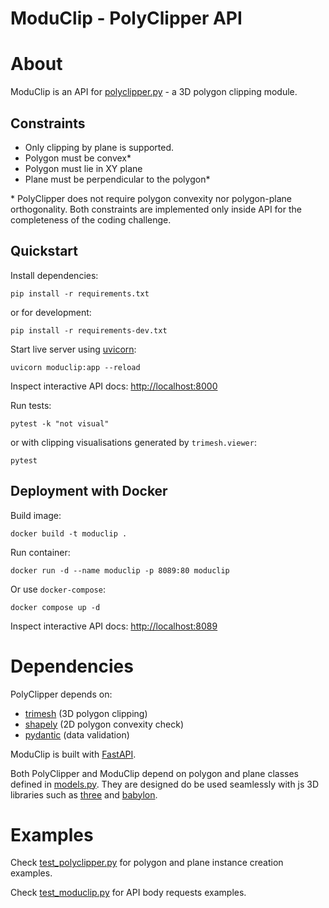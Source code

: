 # ModuClip - PolyClipper API #

# About #

ModuClip is an API for [polyclipper.py](polyclipper.py) - a 3D polygon clipping module.

## Constraints ##

- Only clipping by plane is supported.
- Polygon must be convex\*
- Polygon must lie in XY plane
- Plane must be perpendicular to the polygon\*

\* PolyClipper does not require polygon convexity nor polygon-plane orthogonality. 
Both constraints are implemented only inside API for the completeness of the coding challenge.

## Quickstart ##

Install dependencies:

``` shell
pip install -r requirements.txt
```

or for development:

``` shell
pip install -r requirements-dev.txt
```

Start live server using [uvicorn](https://www.uvicorn.org/):

``` shell
uvicorn moduclip:app --reload
```

Inspect interactive API docs: <http://localhost:8000>

Run tests:

``` shell
pytest -k "not visual"
```

or with clipping visualisations generated by `trimesh.viewer`:

``` shell
pytest
```

## Deployment with Docker ##

Build image:

``` shell
docker build -t moduclip .
```

Run container:

``` shell
docker run -d --name moduclip -p 8089:80 moduclip
```

Or use `docker-compose`:

``` shell
docker compose up -d
```

Inspect interactive API docs: <http://localhost:8089>

# Dependencies #

PolyClipper depends on:

- [trimesh](https://trimsh.org/index.html) (3D polygon clipping)
- [shapely](https://shapely.readthedocs.io/en/stable/) (2D polygon convexity check)
- [pydantic](https://docs.pydantic.dev/) (data validation)

ModuClip is built with [FastAPI](https://fastapi.tiangolo.com/).

Both PolyClipper and ModuClip depend on polygon and plane classes defined in [models.py](models.py).
They are designed do be used seamlessly with js 3D libraries such as
[three](https://threejs.org/) and [babylon](https://www.babylonjs.com/).

# Examples #

Check [test_polyclipper.py](test_polyclipper.py) for polygon and plane instance creation examples.

Check [test_moduclip.py](test_moduclip.py) for API body requests examples.

